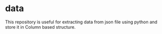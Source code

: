 # data

This repository is useful for extracting data from json file using python and store it in Column based structure.
